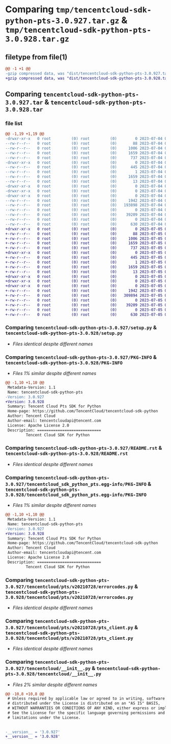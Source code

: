 # Comparing `tmp/tencentcloud-sdk-python-pts-3.0.927.tar.gz` & `tmp/tencentcloud-sdk-python-pts-3.0.928.tar.gz`

## filetype from file(1)

```diff
@@ -1 +1 @@
-gzip compressed data, was "dist/tencentcloud-sdk-python-pts-3.0.927.tar", last modified: Tue Jul  4 00:27:24 2023, max compression
+gzip compressed data, was "dist/tencentcloud-sdk-python-pts-3.0.928.tar", last modified: Wed Jul  5 00:31:21 2023, max compression
```

## Comparing `tencentcloud-sdk-python-pts-3.0.927.tar` & `tencentcloud-sdk-python-pts-3.0.928.tar`

### file list

```diff
@@ -1,19 +1,19 @@
-drwxr-xr-x   0 root         (0) root         (0)        0 2023-07-04 00:27:24.000000 tencentcloud-sdk-python-pts-3.0.927/
--rw-r--r--   0 root         (0) root         (0)       88 2023-07-04 00:27:24.000000 tencentcloud-sdk-python-pts-3.0.927/setup.cfg
--rw-r--r--   0 root         (0) root         (0)     1006 2023-07-04 00:27:24.000000 tencentcloud-sdk-python-pts-3.0.927/setup.py
--rw-r--r--   0 root         (0) root         (0)     1659 2023-07-04 00:27:24.000000 tencentcloud-sdk-python-pts-3.0.927/PKG-INFO
--rw-r--r--   0 root         (0) root         (0)      737 2023-07-04 00:27:24.000000 tencentcloud-sdk-python-pts-3.0.927/README.rst
-drwxr-xr-x   0 root         (0) root         (0)        0 2023-07-04 00:27:24.000000 tencentcloud-sdk-python-pts-3.0.927/tencentcloud_sdk_python_pts.egg-info/
--rw-r--r--   0 root         (0) root         (0)      445 2023-07-04 00:27:24.000000 tencentcloud-sdk-python-pts-3.0.927/tencentcloud_sdk_python_pts.egg-info/SOURCES.txt
--rw-r--r--   0 root         (0) root         (0)        1 2023-07-04 00:27:24.000000 tencentcloud-sdk-python-pts-3.0.927/tencentcloud_sdk_python_pts.egg-info/dependency_links.txt
--rw-r--r--   0 root         (0) root         (0)     1659 2023-07-04 00:27:24.000000 tencentcloud-sdk-python-pts-3.0.927/tencentcloud_sdk_python_pts.egg-info/PKG-INFO
--rw-r--r--   0 root         (0) root         (0)       13 2023-07-04 00:27:24.000000 tencentcloud-sdk-python-pts-3.0.927/tencentcloud_sdk_python_pts.egg-info/top_level.txt
-drwxr-xr-x   0 root         (0) root         (0)        0 2023-07-04 00:27:24.000000 tencentcloud-sdk-python-pts-3.0.927/tencentcloud/
-drwxr-xr-x   0 root         (0) root         (0)        0 2023-07-04 00:27:24.000000 tencentcloud-sdk-python-pts-3.0.927/tencentcloud/pts/
-drwxr-xr-x   0 root         (0) root         (0)        0 2023-07-04 00:27:24.000000 tencentcloud-sdk-python-pts-3.0.927/tencentcloud/pts/v20210728/
--rw-r--r--   0 root         (0) root         (0)     1942 2023-07-04 00:27:24.000000 tencentcloud-sdk-python-pts-3.0.927/tencentcloud/pts/v20210728/errorcodes.py
--rw-r--r--   0 root         (0) root         (0)   193898 2023-07-04 00:27:24.000000 tencentcloud-sdk-python-pts-3.0.927/tencentcloud/pts/v20210728/models.py
--rw-r--r--   0 root         (0) root         (0)        0 2023-07-04 00:27:24.000000 tencentcloud-sdk-python-pts-3.0.927/tencentcloud/pts/v20210728/__init__.py
--rw-r--r--   0 root         (0) root         (0)    39209 2023-07-04 00:27:24.000000 tencentcloud-sdk-python-pts-3.0.927/tencentcloud/pts/v20210728/pts_client.py
--rw-r--r--   0 root         (0) root         (0)        0 2023-07-04 00:27:24.000000 tencentcloud-sdk-python-pts-3.0.927/tencentcloud/pts/__init__.py
--rw-r--r--   0 root         (0) root         (0)      630 2023-07-04 00:27:24.000000 tencentcloud-sdk-python-pts-3.0.927/tencentcloud/__init__.py
+drwxr-xr-x   0 root         (0) root         (0)        0 2023-07-05 00:31:21.000000 tencentcloud-sdk-python-pts-3.0.928/
+-rw-r--r--   0 root         (0) root         (0)       88 2023-07-05 00:31:21.000000 tencentcloud-sdk-python-pts-3.0.928/setup.cfg
+-rw-r--r--   0 root         (0) root         (0)     1006 2023-07-05 00:31:21.000000 tencentcloud-sdk-python-pts-3.0.928/setup.py
+-rw-r--r--   0 root         (0) root         (0)     1659 2023-07-05 00:31:21.000000 tencentcloud-sdk-python-pts-3.0.928/PKG-INFO
+-rw-r--r--   0 root         (0) root         (0)      737 2023-07-05 00:31:21.000000 tencentcloud-sdk-python-pts-3.0.928/README.rst
+drwxr-xr-x   0 root         (0) root         (0)        0 2023-07-05 00:31:21.000000 tencentcloud-sdk-python-pts-3.0.928/tencentcloud_sdk_python_pts.egg-info/
+-rw-r--r--   0 root         (0) root         (0)      445 2023-07-05 00:31:21.000000 tencentcloud-sdk-python-pts-3.0.928/tencentcloud_sdk_python_pts.egg-info/SOURCES.txt
+-rw-r--r--   0 root         (0) root         (0)        1 2023-07-05 00:31:21.000000 tencentcloud-sdk-python-pts-3.0.928/tencentcloud_sdk_python_pts.egg-info/dependency_links.txt
+-rw-r--r--   0 root         (0) root         (0)     1659 2023-07-05 00:31:21.000000 tencentcloud-sdk-python-pts-3.0.928/tencentcloud_sdk_python_pts.egg-info/PKG-INFO
+-rw-r--r--   0 root         (0) root         (0)       13 2023-07-05 00:31:21.000000 tencentcloud-sdk-python-pts-3.0.928/tencentcloud_sdk_python_pts.egg-info/top_level.txt
+drwxr-xr-x   0 root         (0) root         (0)        0 2023-07-05 00:31:21.000000 tencentcloud-sdk-python-pts-3.0.928/tencentcloud/
+drwxr-xr-x   0 root         (0) root         (0)        0 2023-07-05 00:31:21.000000 tencentcloud-sdk-python-pts-3.0.928/tencentcloud/pts/
+drwxr-xr-x   0 root         (0) root         (0)        0 2023-07-05 00:31:21.000000 tencentcloud-sdk-python-pts-3.0.928/tencentcloud/pts/v20210728/
+-rw-r--r--   0 root         (0) root         (0)     1942 2023-07-05 00:31:21.000000 tencentcloud-sdk-python-pts-3.0.928/tencentcloud/pts/v20210728/errorcodes.py
+-rw-r--r--   0 root         (0) root         (0)   309894 2023-07-05 00:31:21.000000 tencentcloud-sdk-python-pts-3.0.928/tencentcloud/pts/v20210728/models.py
+-rw-r--r--   0 root         (0) root         (0)        0 2023-07-05 00:31:21.000000 tencentcloud-sdk-python-pts-3.0.928/tencentcloud/pts/v20210728/__init__.py
+-rw-r--r--   0 root         (0) root         (0)    39209 2023-07-05 00:31:21.000000 tencentcloud-sdk-python-pts-3.0.928/tencentcloud/pts/v20210728/pts_client.py
+-rw-r--r--   0 root         (0) root         (0)        0 2023-07-05 00:31:21.000000 tencentcloud-sdk-python-pts-3.0.928/tencentcloud/pts/__init__.py
+-rw-r--r--   0 root         (0) root         (0)      630 2023-07-05 00:31:21.000000 tencentcloud-sdk-python-pts-3.0.928/tencentcloud/__init__.py
```

### Comparing `tencentcloud-sdk-python-pts-3.0.927/setup.py` & `tencentcloud-sdk-python-pts-3.0.928/setup.py`

 * *Files identical despite different names*

### Comparing `tencentcloud-sdk-python-pts-3.0.927/PKG-INFO` & `tencentcloud-sdk-python-pts-3.0.928/PKG-INFO`

 * *Files 1% similar despite different names*

```diff
@@ -1,10 +1,10 @@
 Metadata-Version: 1.1
 Name: tencentcloud-sdk-python-pts
-Version: 3.0.927
+Version: 3.0.928
 Summary: Tencent Cloud Pts SDK for Python
 Home-page: https://github.com/TencentCloud/tencentcloud-sdk-python
 Author: Tencent Cloud
 Author-email: tencentcloudapi@tencent.com
 License: Apache License 2.0
 Description: ============================
         Tencent Cloud SDK for Python
```

### Comparing `tencentcloud-sdk-python-pts-3.0.927/README.rst` & `tencentcloud-sdk-python-pts-3.0.928/README.rst`

 * *Files identical despite different names*

### Comparing `tencentcloud-sdk-python-pts-3.0.927/tencentcloud_sdk_python_pts.egg-info/PKG-INFO` & `tencentcloud-sdk-python-pts-3.0.928/tencentcloud_sdk_python_pts.egg-info/PKG-INFO`

 * *Files 1% similar despite different names*

```diff
@@ -1,10 +1,10 @@
 Metadata-Version: 1.1
 Name: tencentcloud-sdk-python-pts
-Version: 3.0.927
+Version: 3.0.928
 Summary: Tencent Cloud Pts SDK for Python
 Home-page: https://github.com/TencentCloud/tencentcloud-sdk-python
 Author: Tencent Cloud
 Author-email: tencentcloudapi@tencent.com
 License: Apache License 2.0
 Description: ============================
         Tencent Cloud SDK for Python
```

### Comparing `tencentcloud-sdk-python-pts-3.0.927/tencentcloud/pts/v20210728/errorcodes.py` & `tencentcloud-sdk-python-pts-3.0.928/tencentcloud/pts/v20210728/errorcodes.py`

 * *Files identical despite different names*

### Comparing `tencentcloud-sdk-python-pts-3.0.927/tencentcloud/pts/v20210728/pts_client.py` & `tencentcloud-sdk-python-pts-3.0.928/tencentcloud/pts/v20210728/pts_client.py`

 * *Files identical despite different names*

### Comparing `tencentcloud-sdk-python-pts-3.0.927/tencentcloud/__init__.py` & `tencentcloud-sdk-python-pts-3.0.928/tencentcloud/__init__.py`

 * *Files 2% similar despite different names*

```diff
@@ -10,8 +10,8 @@
 # Unless required by applicable law or agreed to in writing, software
 # distributed under the License is distributed on an "AS IS" BASIS,
 # WITHOUT WARRANTIES OR CONDITIONS OF ANY KIND, either express or implied.
 # See the License for the specific language governing permissions and
 # limitations under the License.
 
 
-__version__ = '3.0.927'
+__version__ = '3.0.928'
```

